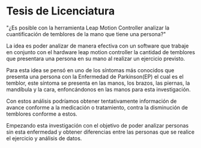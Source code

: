 # Tesis de Licenciatura

"¿Es posible con la herramienta Leap Motion Controller analizar la cuantificación de temblores de la mano que tiene una persona?"

La idea es poder analizar de manera efectiva con un software que trabaje en conjunto con el hardware leap motion controller la cantidad de temblores que presentara una persona en su mano al realizar un ejercicio previsto.

Para esta idea se pensó en uno de los síntomas más conocidos que presenta una persona con la Enfermedad de Parkinson(EP) el cual es el temblor, este síntoma se presenta en las manos, los brazos, las piernas, la mandíbula y la cara, enfoncándonos en las manos para esta investigación.

Con estos análisis podríamos obtener tentativamente información de avance conforme a la medicación o tratamiento, contra la disminución de temblores conforme a estos.

Empezando esta investigación con el objetivo de poder analizar personas sin esta enfermedad y obtener diferencias entre las personas que se realice el ejercicio y análisis de datos.